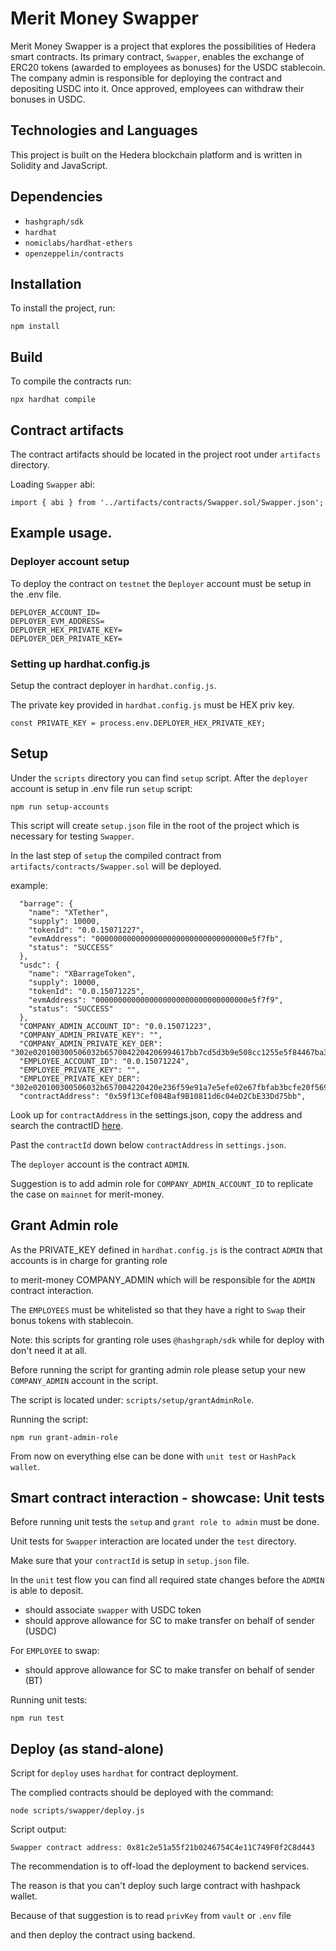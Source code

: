 # Merit Money Swapper

Merit Money Swapper is a project that explores the possibilities of Hedera smart contracts. Its primary contract, `Swapper`, enables the exchange of ERC20 tokens (awarded to employees as bonuses) for the USDC stablecoin. The company admin is responsible for deploying the contract and depositing USDC into it. Once approved, employees can withdraw their bonuses in USDC.

## Technologies and Languages

This project is built on the Hedera blockchain platform and is written in Solidity and JavaScript.

## Dependencies

- `hashgraph/sdk`
- `hardhat`
- `nomiclabs/hardhat-ethers`
- `openzeppelin/contracts`

## Installation

To install the project, run:

```
npm install
```

## Build

To compile the contracts run:

```
npx hardhat compile
```

## Contract artifacts

The contract artifacts should be located in the project root under `artifacts` directory.

Loading `Swapper` abi:

```
import { abi } from '../artifacts/contracts/Swapper.sol/Swapper.json';
```

## Example usage.

### Deployer account setup

To deploy the contract on `testnet` the `Deployer` account must be setup in the .env file.

```
DEPLOYER_ACCOUNT_ID=
DEPLOYER_EVM_ADDRESS=
DEPLOYER_HEX_PRIVATE_KEY=
DEPLOYER_DER_PRIVATE_KEY=
```

### Setting up hardhat.config.js

Setup the contract deployer in `hardhat.config.js`.

The private key provided in `hardhat.config.js` must be HEX priv key.

```
const PRIVATE_KEY = process.env.DEPLOYER_HEX_PRIVATE_KEY;
```

## Setup

Under the `scripts` directory you can find `setup` script. After the `deployer` account is setup in .env file run `setup` script:

```
npm run setup-accounts
```

This script will create `setup.json` file in the root of the project which is necessary for testing `Swapper`.

In the last step of `setup` the compiled contract from `artifacts/contracts/Swapper.sol` will be deployed.

example:

```
  "barrage": {
    "name": "XTether",
    "supply": 10000,
    "tokenId": "0.0.15071227",
    "evmAddress": "0000000000000000000000000000000000e5f7fb",
    "status": "SUCCESS"
  },
  "usdc": {
    "name": "XBarrageToken",
    "supply": 10000,
    "tokenId": "0.0.15071225",
    "evmAddress": "0000000000000000000000000000000000e5f7f9",
    "status": "SUCCESS"
  },
  "COMPANY_ADMIN_ACCOUNT_ID": "0.0.15071223",
  "COMPANY_ADMIN_PRIVATE_KEY": "",
  "COMPANY_ADMIN_PRIVATE_KEY_DER": "302e020100300506032b6570042204206994617bb7cd5d3b9e508cc1255e5f84467ba333c72e598c30fa917a22e95d59",
  "EMPLOYEE_ACCOUNT_ID": "0.0.15071224",
  "EMPLOYEE_PRIVATE_KEY": "",
  "EMPLOYEE_PRIVATE_KEY_DER": "302e020100300506032b657004220420e236f59e91a7e5efe02e67fbfab3bcfe20f56944e54a2034c1f411d61878fbfb",
  "contractAddress": "0x59f13Cef084Baf9B10811d6c04eD2CbE33Dd75bb",
```

Look up for `contractAddress` in the settings.json, copy the address and search the contractID [here](https://hashscan.io/testnet).

Past the `contractId` down below `contractAddress` in `settings.json`.

The `deployer` account is the contract `ADMIN`.

Suggestion is to add admin role for `COMPANY_ADMIN_ACCOUNT_ID` to replicate the case on `mainnet` for merit-money.

## Grant Admin role

As the PRIVATE_KEY defined in `hardhat.config.js` is the contract `ADMIN` that accounts is in charge for granting role

to merit-money COMPANY_ADMIN which will be responsible for the `ADMIN` contract interaction.

The `EMPLOYEES` must be whitelisted so that they have a right to `Swap` their bonus tokens with stablecoin.

Note: this scripts for granting role uses `@hashgraph/sdk` while for deploy with don't need it at all.

Before running the script for granting admin role please setup your new `COMPANY_ADMIN` account in the script.

The script is located under: `scripts/setup/grantAdminRole`.

Running the script:

```
npm run grant-admin-role
```

From now on everything else can be done with `unit test` or `HashPack wallet`.

## Smart contract interaction - showcase: Unit tests

Before running unit tests the `setup` and `grant role to admin` must be done.

Unit tests for `Swapper` interaction are located under the `test` directory.

Make sure that your `contractId` is setup in `setup.json` file.

In the `unit` test flow you can find all required state changes before the `ADMIN` is able to deposit.

- should associate `swapper` with USDC token
- should approve allowance for SC to make transfer on behalf of sender (USDC)

For `EMPLOYEE` to swap:

- should approve allowance for SC to make transfer on behalf of sender (BT)

Running unit tests:

```
npm run test
```

## Deploy (as stand-alone)

Script for `deploy` uses `hardhat` for contract deployment.

The complied contracts should be deployed with the command:

```
node scripts/swapper/deploy.js
```

Script output:

```
Swapper contract address: 0x81c2e51a55f21b0246754C4e11C749F0f2C8d443
```
The recommendation is to off-load the deployment to backend services.

The reason is that you can't deploy such large contract with hashpack wallet.

Because of that suggestion is to read `privKey` from `vault` or `.env` file

and then deploy the contract using backend.
